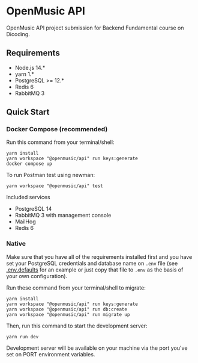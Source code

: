 # OpenMusic API

OpenMusic API project submission for Backend Fundamental course on Dicoding.

## Requirements

- Node.js 14.*
- yarn 1.*
- PostgreSQL >= 12.*
- Redis 6
- RabbitMQ 3

## Quick Start

### Docker Compose (recommended)

Run this command from your terminal/shell:

```shell
yarn install
yarn workspace "@openmusic/api" run keys:generate
docker compose up
```

To run Postman test using newman:

```shell
yarn workspace "@openmusic/api" test
```

Included services

- PostgreSQL 14
- RabbitMQ 3 with management console
- MailHog
- Redis 6

### Native

Make sure that you have all of the requirements installed first and you have set your PostgreSQL credentials and database name on `.env` file (see [.env.defaults](.env.defaults) for an example or just copy that file to `.env` as the basis of your own configuration).

Run these command from your terminal/shell to migrate:

```shell
yarn install
yarn workspace "@openmusic/api" run keys:generate
yarn workspace "@openmusic/api" run db:create
yarn workspace "@openmusic/api" run migrate up
```

Then, run this command to start the development server:

```shell
yarn run dev
```

Development server will be available on your machine via the port you've set on PORT environment variables.
